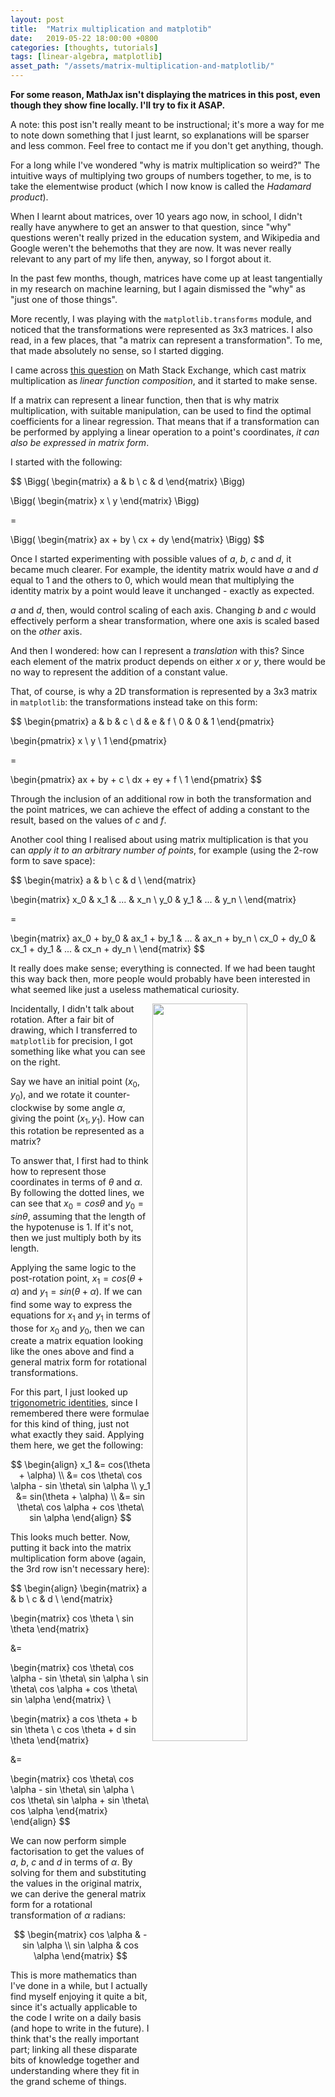 ```yaml
---
layout: post
title:  "Matrix multiplication and matplotib"
date:   2019-05-22 18:00:00 +0800
categories: [thoughts, tutorials]
tags: [linear-algebra, matplotlib]
asset_path: "/assets/matrix-multiplication-and-matplotlib/"
---
```


**For some reason, MathJax isn't displaying the matrices in this post, even though they show fine locally. I'll try to fix it ASAP.**

A note: this post isn't really meant to be instructional; it's more a way for me to note down something that I just learnt, so explanations will be sparser and less common. Feel free to contact me if you don't get anything, though.

For a long while I've wondered "why is matrix multiplication so weird?" The intuitive ways of multiplying two groups of numbers together, to me, is to take the elementwise product (which I now know is called the *Hadamard product*).

When I learnt about matrices, over 10 years ago now, in school, I didn't really have anywhere to get an answer to that question, since "why" questions weren't really prized in the education system, and Wikipedia and Google weren't the behemoths that they are now. It was never really relevant to any part of my life then, anyway, so I forgot about it.

In the past few months, though, matrices have come up at least tangentially in my research on machine learning, but I again dismissed the "why" as "just one of those things".

More recently, I was playing with the `matplotlib.transforms` module, and noticed that the transformations were represented as 3x3 matrices. I also read, in a few places, that "a matrix can represent a transformation". To me, that made absolutely no sense, so I started digging.

I came across [this question](https://math.stackexchange.com/questions/31725/intuition-behind-matrix-multiplication) on Math Stack Exchange, which cast matrix multiplication as *linear function composition*, and it started to make sense.

If a matrix can represent a linear function, then that is why matrix multiplication, with suitable manipulation, can be used to find the optimal coefficients for a linear regression. That means that if a transformation can be performed by applying a linear operation to a point's coordinates, *it can also be expressed in matrix form*.

I started with the following:

$$
\Bigg(
\begin{matrix}
a & b \\
c & d
\end{matrix}
\Bigg)

\Bigg(
\begin{matrix}
x \\
y
\end{matrix}
\Bigg)

=

\Bigg(
\begin{matrix}
ax + by \\
cx + dy
\end{matrix}
\Bigg)
$$

Once I started experimenting with possible values of $a$, $b$, $c$ and $d$, it became much clearer. For example, the identity matrix would have $a$ and $d$ equal to 1 and the others to 0, which would mean that multiplying the identity matrix by a point would leave it unchanged - exactly as expected.

$a$ and $d$, then, would control scaling of each axis. Changing $b$ and $c$ would effectively perform a shear transformation, where one axis is scaled based on the *other* axis.

And then I wondered: how can I represent a *translation* with this? Since each element of the matrix product depends on either $x$ or $y$, there would be no way to represent the addition of a constant value.

That, of course, is why a 2D transformation is represented by a 3x3 matrix in `matplotlib`: the transformations instead take on this form:

$$
\begin{pmatrix}
a & b & c \\
d & e & f \\
0 & 0 & 1
\end{pmatrix}

\begin{pmatrix}
x \\
y \\
1
\end{pmatrix}

=

\begin{pmatrix}
ax + by + c \\
dx + ey + f \\
1
\end{pmatrix}
$$

Through the inclusion of an additional row in both the transformation and the point matrices, we can achieve the effect of adding a constant to the result, based on the values of $c$ and $f$.

Another cool thing I realised about using matrix multiplication is that you can *apply it to an arbitrary number of points*, for example (using the 2-row form to save space):

$$
\begin{matrix}
a & b \\
c & d \\
\end{matrix}

\begin{matrix}
x_0 & x_1 & ... & x_n \\
y_0 & y_1 & ... & y_n \\
\end{matrix}

=

\begin{matrix}
ax_0 + by_0 & ax_1 + by_1 & ... & ax_n + by_n \\
cx_0 + dy_0 & cx_1 + dy_1 & ... & cx_n + dy_n \\
\end{matrix}
$$

It really does make sense; everything is connected. If we had been taught this way back then, more people would probably have been interested in what seemed like just a useless mathematical curiosity.

<img src="{{ page.asset_path }}/rotation.png" width="55%" align="right"/>

Incidentally, I didn't talk about rotation. After a fair bit of drawing, which I transferred to `matplotlib` for precision, I got something like what you can see on the right.

Say we have an initial point $(x_0, y_0)$, and we rotate it counter-clockwise by some angle $\alpha$, giving the point $(x_1, y_1)$. How can this rotation be represented as a matrix?

To answer that, I first had to think how to represent those coordinates in terms of $\theta$ and $\alpha$. By following the dotted lines, we can see that $x_0 = cos \theta$ and $y_0 = sin \theta$, assuming that the length of the hypotenuse is 1. If it's not, then we just multiply both by its length. 

Applying the same logic to the post-rotation point, $x_1 = cos (\theta + \alpha)$ and $y_1 = sin (\theta + \alpha)$. If we can find some way to express the equations for $x_1$ and $y_1$ in terms of those for $x_0$ and $y_0$, then we can create a matrix equation looking like the ones above and find a general matrix form for rotational transformations.

For this part, I just looked up [trigonometric identities](https://en.wikipedia.org/wiki/List_of_trigonometric_identities#Angle_sum_and_difference_identities), since I remembered there were formulae for this kind of thing, just not what exactly they said. Applying them here, we get the following:

<div align="center">
$$
\begin{align}
x_1 &= cos(\theta + \alpha) \\
    &= cos \theta\ cos \alpha - sin \theta\ sin \alpha \\
y_1 &= sin(\theta + \alpha) \\
    &= sin \theta\ cos \alpha + cos \theta\ sin \alpha
\end{align}
$$
</div>

This looks much better. Now, putting it back into the matrix multiplication form above (again, the 3rd row isn't necessary here):

$$
\begin{align}
\begin{matrix}
a & b \\
c & d \\
\end{matrix}

\begin{matrix}
cos \theta \\
sin \theta
\end{matrix}

&=

\begin{matrix}
cos \theta\ cos \alpha - sin \theta\ sin \alpha \\
sin \theta\ cos \alpha + cos \theta\ sin \alpha
\end{matrix} \\

\begin{matrix}
a cos \theta + b sin \theta \\
c cos \theta + d sin \theta
\end{matrix}

&=

\begin{matrix}
cos \theta\ cos \alpha - sin \theta\ sin \alpha \\
cos \theta\ sin \alpha + sin \theta\ cos \alpha
\end{matrix}
\end{align}
$$

We can now perform simple factorisation to get the values of $a$, $b$, $c$ and $d$ in terms of $\alpha$. By solving for them and substituting the values in the original matrix, we can derive the general matrix form for a rotational transformation of $\alpha$ radians:

$$
\begin{matrix}
cos \alpha & -sin \alpha \\
sin \alpha &  cos \alpha
\end{matrix}
$$

This is more mathematics than I've done in a while, but I actually find myself enjoying it quite a bit, since it's actually applicable to the code I write on a daily basis (and hope to write in the future). I think that's the really important part; linking all these disparate bits of knowledge together and understanding where they fit in the grand scheme of things.